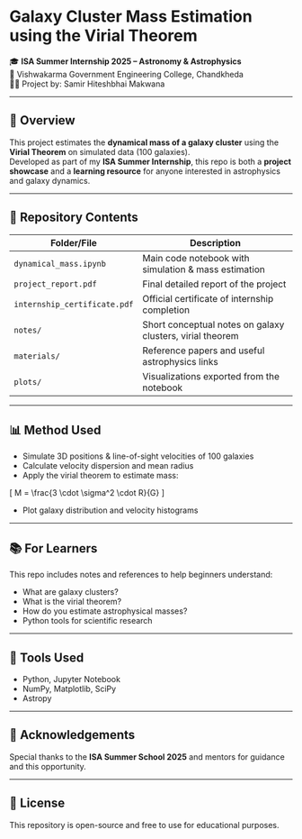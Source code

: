 # Galaxy Cluster Mass Estimation using the Virial Theorem

🎓 **ISA Summer Internship 2025 – Astronomy & Astrophysics**  
🏫 Vishwakarma Government Engineering College, Chandkheda  
👨‍💻 Project by: Samir Hiteshbhai Makwana

---

## 🌌 Overview

This project estimates the **dynamical mass of a galaxy cluster** using the **Virial Theorem** on simulated data (100 galaxies).  
Developed as part of my **ISA Summer Internship**, this repo is both a **project showcase** and a **learning resource** for anyone interested in astrophysics and galaxy dynamics.

---

## 📁 Repository Contents

| Folder/File               | Description                                         |
|---------------------------|-----------------------------------------------------|
| `dynamical_mass.ipynb`    | Main code notebook with simulation & mass estimation |
| `project_report.pdf`      | Final detailed report of the project                 |
| `internship_certificate.pdf` | Official certificate of internship completion        |
| `notes/`                  | Short conceptual notes on galaxy clusters, virial theorem |
| `materials/`              | Reference papers and useful astrophysics links      |
| `plots/`                  | Visualizations exported from the notebook           |

---

## 📊 Method Used

- Simulate 3D positions & line-of-sight velocities of 100 galaxies
- Calculate velocity dispersion and mean radius
- Apply the virial theorem to estimate mass:

\[
M = \frac{3 \cdot \sigma^2 \cdot R}{G}
\]

- Plot galaxy distribution and velocity histograms

---

## 📚 For Learners

This repo includes notes and references to help beginners understand:

- What are galaxy clusters?
- What is the virial theorem?
- How do you estimate astrophysical masses?
- Python tools for scientific research

---

## 🧰 Tools Used

- Python, Jupyter Notebook
- NumPy, Matplotlib, SciPy
- Astropy

---

## 🙌 Acknowledgements

Special thanks to the **ISA Summer School 2025** and mentors for guidance and this opportunity.

---

## 🔗 License

This repository is open-source and free to use for educational purposes.